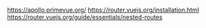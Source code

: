 https://apollo.primevue.org/
https://router.vuejs.org/installation.html
https://router.vuejs.org/guide/essentials/nested-routes